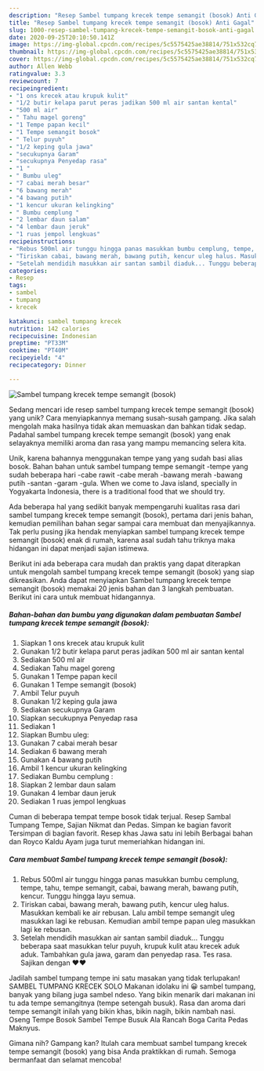 ```yaml
---
description: "Resep Sambel tumpang krecek tempe semangit (bosok) Anti Gagal"
title: "Resep Sambel tumpang krecek tempe semangit (bosok) Anti Gagal"
slug: 1000-resep-sambel-tumpang-krecek-tempe-semangit-bosok-anti-gagal
date: 2020-09-25T20:10:50.141Z
image: https://img-global.cpcdn.com/recipes/5c5575425ae38814/751x532cq70/sambel-tumpang-krecek-tempe-semangit-bosok-foto-resep-utama.jpg
thumbnail: https://img-global.cpcdn.com/recipes/5c5575425ae38814/751x532cq70/sambel-tumpang-krecek-tempe-semangit-bosok-foto-resep-utama.jpg
cover: https://img-global.cpcdn.com/recipes/5c5575425ae38814/751x532cq70/sambel-tumpang-krecek-tempe-semangit-bosok-foto-resep-utama.jpg
author: Allen Webb
ratingvalue: 3.3
reviewcount: 7
recipeingredient:
- "1 ons krecek atau krupuk kulit"
- "1/2 butir kelapa parut peras jadikan 500 ml air santan kental"
- "500 ml air"
- " Tahu magel goreng"
- "1 Tempe papan kecil"
- "1 Tempe semangit bosok"
- " Telur puyuh"
- "1/2 keping gula jawa"
- "secukupnya Garam"
- "secukupnya Penyedap rasa"
- "1 "
- " Bumbu uleg"
- "7 cabai merah besar"
- "6 bawang merah"
- "4 bawang putih"
- "1 kencur ukuran kelingking"
- " Bumbu cemplung "
- "2 lembar daun salam"
- "4 lembar daun jeruk"
- "1 ruas jempol lengkuas"
recipeinstructions:
- "Rebus 500ml air tunggu hingga panas masukkan bumbu cemplung, tempe, tahu, tempe semangit, cabai, bawang merah, bawang putih, kencur. Tunggu hingga layu semua."
- "Tiriskan cabai, bawang merah, bawang putih, kencur uleg halus. Masukkan kembali ke air rebusan. Lalu ambil tempe semangit uleg masukkan lagi ke rebusan. Kemudian ambil tempe papan uleg masukkan lagi ke rebusan."
- "Setelah mendidih masukkan air santan sambil diaduk... Tunggu beberapa saat masukkan telur puyuh, krupuk kulit atau krecek aduk aduk. Tambahkan gula jawa, garam dan penyedap rasa. Tes rasa. Sajikan dengan ♥♥"
categories:
- Resep
tags:
- sambel
- tumpang
- krecek

katakunci: sambel tumpang krecek 
nutrition: 142 calories
recipecuisine: Indonesian
preptime: "PT33M"
cooktime: "PT40M"
recipeyield: "4"
recipecategory: Dinner

---
```



![Sambel tumpang krecek tempe semangit (bosok)](https://img-global.cpcdn.com/recipes/5c5575425ae38814/751x532cq70/sambel-tumpang-krecek-tempe-semangit-bosok-foto-resep-utama.jpg)

Sedang mencari ide resep sambel tumpang krecek tempe semangit (bosok) yang unik? Cara menyiapkannya memang susah-susah gampang. Jika salah mengolah maka hasilnya tidak akan memuaskan dan bahkan tidak sedap. Padahal sambel tumpang krecek tempe semangit (bosok) yang enak selayaknya memiliki aroma dan rasa yang mampu memancing selera kita.

Unik, karena bahannya menggunakan tempe yang yang sudah basi alias bosok. Bahan bahan untuk sambel tumpang tempe semangit -tempe yang sudah beberapa hari -cabe rawit -cabe merah -bawang merah -bawang putih -santan -garam -gula. When we come to Java island, specially in Yogyakarta Indonesia, there is a traditional food that we should try.

Ada beberapa hal yang sedikit banyak mempengaruhi kualitas rasa dari sambel tumpang krecek tempe semangit (bosok), pertama dari jenis bahan, kemudian pemilihan bahan segar sampai cara membuat dan menyajikannya. Tak perlu pusing jika hendak menyiapkan sambel tumpang krecek tempe semangit (bosok) enak di rumah, karena asal sudah tahu triknya maka hidangan ini dapat menjadi sajian istimewa.


Berikut ini ada beberapa cara mudah dan praktis yang dapat diterapkan untuk mengolah sambel tumpang krecek tempe semangit (bosok) yang siap dikreasikan. Anda dapat menyiapkan Sambel tumpang krecek tempe semangit (bosok) memakai 20 jenis bahan dan 3 langkah pembuatan. Berikut ini cara untuk membuat hidangannya.

<!--inarticleads1-->

##### Bahan-bahan dan bumbu yang digunakan dalam pembuatan Sambel tumpang krecek tempe semangit (bosok):

1. Siapkan 1 ons krecek atau krupuk kulit
1. Gunakan 1/2 butir kelapa parut peras jadikan 500 ml air santan kental
1. Sediakan 500 ml air
1. Sediakan  Tahu magel goreng
1. Gunakan 1 Tempe papan kecil
1. Gunakan 1 Tempe semangit (bosok)
1. Ambil  Telur puyuh
1. Gunakan 1/2 keping gula jawa
1. Sediakan secukupnya Garam
1. Siapkan secukupnya Penyedap rasa
1. Sediakan 1 
1. Siapkan  Bumbu uleg:
1. Gunakan 7 cabai merah besar
1. Sediakan 6 bawang merah
1. Gunakan 4 bawang putih
1. Ambil 1 kencur ukuran kelingking
1. Sediakan  Bumbu cemplung :
1. Siapkan 2 lembar daun salam
1. Gunakan 4 lembar daun jeruk
1. Sediakan 1 ruas jempol lengkuas


Cuman di beberapa tempat tempe bosok tidak terjual. Resep Sambal Tumpang Tempe, Sajian Nikmat dan Pedas. Simpan ke bagian favorit Tersimpan di bagian favorit. Resep khas Jawa satu ini lebih Berbagai bahan dan Royco Kaldu Ayam juga turut memeriahkan hidangan ini. 

<!--inarticleads2-->

##### Cara membuat Sambel tumpang krecek tempe semangit (bosok):

1. Rebus 500ml air tunggu hingga panas masukkan bumbu cemplung, tempe, tahu, tempe semangit, cabai, bawang merah, bawang putih, kencur. Tunggu hingga layu semua.
1. Tiriskan cabai, bawang merah, bawang putih, kencur uleg halus. Masukkan kembali ke air rebusan. Lalu ambil tempe semangit uleg masukkan lagi ke rebusan. Kemudian ambil tempe papan uleg masukkan lagi ke rebusan.
1. Setelah mendidih masukkan air santan sambil diaduk... Tunggu beberapa saat masukkan telur puyuh, krupuk kulit atau krecek aduk aduk. Tambahkan gula jawa, garam dan penyedap rasa. Tes rasa. Sajikan dengan ♥♥


Jadilah sambel tumpang tempe ini satu masakan yang tidak terlupakan! SAMBEL TUMPANG KRECEK SOLO Makanan idolaku ini 😀 sambel tumpang, banyak yang bilang juga sambel ndeso. Yang bikin menarik dari makanan ini tu ada tempe semangitnya (tempe setengah busuk). Rasa dan aroma dari tempe semangit inilah yang bikin khas, bikin nagih, bikin nambah nasi. Oseng Tempe Bosok Sambel Tempe Busuk Ala Rancah Boga Carita Pedas Maknyus. 

Gimana nih? Gampang kan? Itulah cara membuat sambel tumpang krecek tempe semangit (bosok) yang bisa Anda praktikkan di rumah. Semoga bermanfaat dan selamat mencoba!
